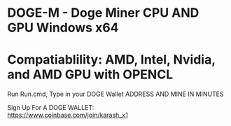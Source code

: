 # DOGE-M - Doge Miner CPU AND GPU Windows x64
# Compatiablility: AMD, Intel, Nvidia, and AMD GPU with OPENCL
Run Run.cmd, Type in your DOGE Wallet ADDRESS AND MINE IN MINUTES<br />

Sign Up For A DOGE WALLET:<br />
https://www.coinbase.com/join/karash_x1
